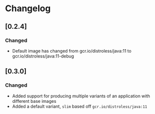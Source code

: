 # Changelog


## [0.2.4]
### Changed
- Default image has changed from gcr.io/distroless/java:11 to gcr.io/distroless/java:11-debug

## [0.3.0]
### Changed
- Added support for producing multiple variants of an application with different base images
- Added a default variant, `slim` based off `gcr.io/distroless/java:11`